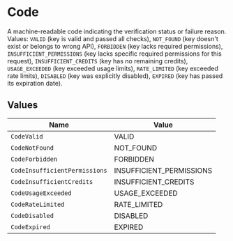 # Code

A machine-readable code indicating the verification status
or failure reason. Values: `VALID` (key is valid and passed all checks), `NOT_FOUND` (key doesn't
exist or belongs to wrong API), `FORBIDDEN` (key lacks required permissions), `INSUFFICIENT_PERMISSIONS`
(key lacks specific required permissions for this request), `INSUFFICIENT_CREDITS`
(key has no remaining credits), `USAGE_EXCEEDED` (key exceeded usage limits), `RATE_LIMITED` (key exceeded rate limits), `DISABLED` (key was explicitly disabled),
`EXPIRED` (key has passed its expiration date).



## Values

| Name                          | Value                         |
| ----------------------------- | ----------------------------- |
| `CodeValid`                   | VALID                         |
| `CodeNotFound`                | NOT_FOUND                     |
| `CodeForbidden`               | FORBIDDEN                     |
| `CodeInsufficientPermissions` | INSUFFICIENT_PERMISSIONS      |
| `CodeInsufficientCredits`     | INSUFFICIENT_CREDITS          |
| `CodeUsageExceeded`           | USAGE_EXCEEDED                |
| `CodeRateLimited`             | RATE_LIMITED                  |
| `CodeDisabled`                | DISABLED                      |
| `CodeExpired`                 | EXPIRED                       |